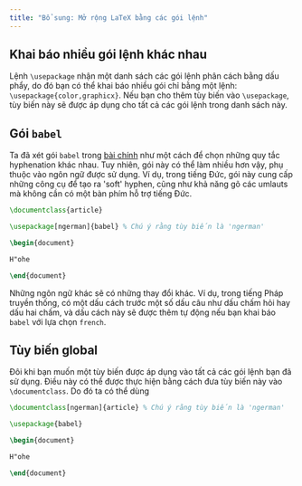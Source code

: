 ```yaml
---
title: "Bổ sung: Mở rộng LaTeX bằng các gói lệnh"
---
```


## Khai báo nhiều gói lệnh khác nhau

Lệnh `\usepackage` nhận một danh sách các gói lệnh phân cách bằng dấu phẩy, do
đó bạn có thể khai báo nhiều gói chỉ bằng một lệnh:
`\usepackage{color,graphicx}`. Nếu bạn cho thêm tùy biến vào `\usepackage`, tùy
biến này sẽ được áp dụng cho tất cả các gói lệnh trong danh sách này.

## Gói `babel`

Ta đã xét gói `babel` trong [bài chính](lesson-06) như một cách để chọn những
quy tắc hyphenation khác nhau. Tuy nhiên, gói này có thể làm nhiều hơn vậy, phụ
thuộc vào ngôn ngữ được sử dụng. Ví dụ, trong tiếng Đức, gói này cung cấp những
công cụ để tạo ra 'soft' hyphen, cũng như khả năng gõ các umlauts mà không cần
có một bàn phím hỗ trợ tiếng Đức.

```latex
\documentclass{article}

\usepackage[ngerman]{babel} % Chú ý rằng tùy biến là 'ngerman'

\begin{document}

H"ohe

\end{document}
```

Những ngôn ngữ khác sẽ có những thay đổi khác. Ví dụ, trong tiếng Pháp truyền
thống, có một dấu cách trước một số dấu câu như dấu chấm hỏi hay dấu hai chấm,
và dấu cách này sẽ được thêm tự động nếu bạn khai báo `babel` với lựa chọn
`french`.

## Tùy biến global

Đôi khi bạn muốn một tùy biến được áp dụng vào tất cả các gói lệnh bạn đã sử
dụng. Điều này có thể được thực hiện bằng cách đưa tùy biến này vào
`\documentclass`. Do đó ta có thể dùng

```latex
\documentclass[ngerman]{article} % Chú ý rằng tùy biến là 'ngerman'

\usepackage{babel}

\begin{document}

H"ohe

\end{document}
```
